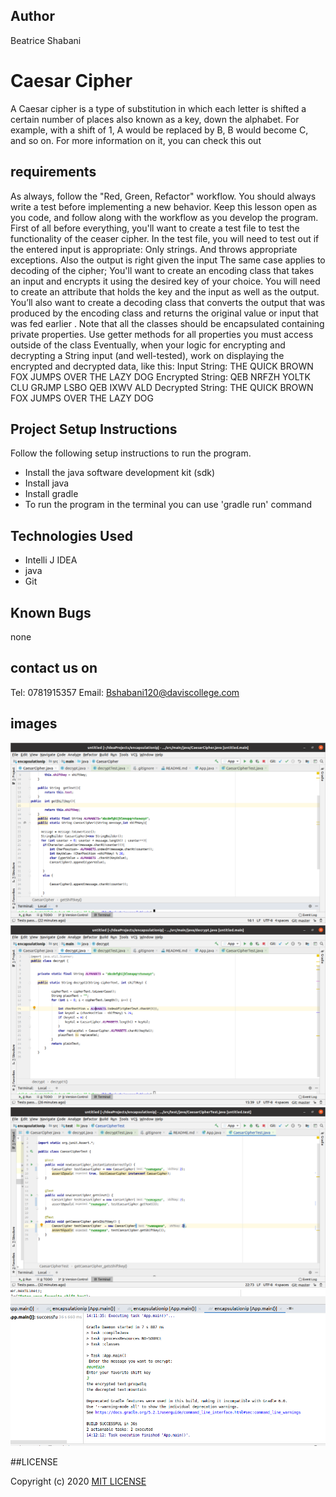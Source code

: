 ## Author
 Beatrice Shabani


# Caesar Cipher
A Caesar cipher is a type of substitution in which each letter is shifted a certain number of places also known as a key, down the alphabet. 
 For example, with a shift of 1, A would be replaced by B, B would become C, and so on. For more information on it, 
you can check this out


## requirements

As always, follow the "Red, Green, Refactor" workflow. You should always write a test before implementing a new behavior. Keep this lesson open as you code, and follow along with the workflow as you develop the program.
First of all before everything, you'll want to create a test file to test the functionality of the ceaser cipher.
In the test file, you will need to test out if the entered input is appropriate: Only strings. And throws appropriate exceptions. Also the output is right given the input
The same case applies to decoding of the cipher;
You'll want to create an encoding class that takes an input and encrypts it using the desired key of your choice. You will need to create an attribute that holds the key and the input as well as the output.
You’ll also want to create a decoding class that converts the output that was produced by the encoding class and returns the original value or input that was fed earlier .
Note that all the classes should be encapsulated containing private properties. Use getter methods for all properties you must access outside of the class
Eventually, when your logic for encrypting and decrypting a String input (and well-tested), work on displaying the encrypted and decrypted data, like this:
Input String: THE QUICK BROWN FOX JUMPS OVER THE LAZY DOG
Encrypted String: QEB NRFZH YOLTK CLU GRJMP LSBO QEB IXWV ALD
Decrypted String: THE QUICK BROWN FOX JUMPS OVER THE LAZY DOG
## Project Setup Instructions
Follow the following setup instructions to run the program.
* Install the java software development kit (sdk)
* Install java
* Install gradle
* To run the program in the terminal you can use 'gradle run' command


## Technologies Used
* Intelli J IDEA
* java
* Git



## Known Bugs
none
## contact us on
Tel: 0781915357
Email: Bshabani120@daviscollege.com

## images
![CaesarCipher](images/qw1.png)
![decrypt](images/qw2.png)
![CaesarCipherTest](images/qw4.png)
![result](images/res.png)

##LICENSE

Copyright (c) 2020 [MIT LICENSE](./LICENSE)

